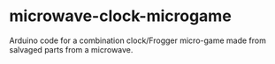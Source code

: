 # microwave-clock-microgame
Arduino code for a combination clock/Frogger micro-game made from salvaged parts from a microwave.
